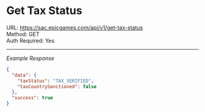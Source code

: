 # Get Tax Status

URL: https://sac.epicgames.com/api/v1/get-tax-status \
Method: GET \
Auth Required: Yes

---

_Example Response_

```json
{
  "data": {
    "taxStatus": "TAX_VERIFIED",
    "taxCountrySanctioned": false
  },
  "success": true
}
```

